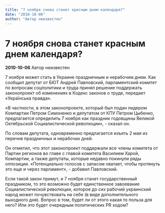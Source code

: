 ```yaml
---
title: "7 ноября снова станет красным днем календаря?"
date: "2010-10-06"
author: "Автор неизвестен"
---
```


# 7 ноября снова станет красным днем календаря?

**2010-10-06** Автор неизвестен

7 ноября может стать в Украине праздничным и нерабочим днем. Как сообщил депутат от БЮТ Андрей Павловский, парламентский комитет по вопросам соцполитики и труда принял решение поддержать законопроект об изменениях в Кодекс законов о труде, передает «Українська правда».

«В частности, в этом законопроекте, который был подан лидером Компартии Петром Симоненко и депутатом от КПУ Петром Цыбенко, предлагается определить 7 ноября как праздник годовщины Великой Октябрьской Социалистической революции», - сказал он.

По словам депутата, одновременно предлагается изъять 2 мая из перечня праздничных и нерабочих дней.

Он отметил, что этот законопроект поддержали все члены комитета от Партии регионов во главе с главой комитета Василием Харой, Компартии, а также депутаты, которые недавно покинули ряды оппозиции. «Потенциально голосов с запасом хватает, чтобы протянуть это еще и через парламент», - добавил Павловский.

Если такой закон примут, и 7 ноября станет государственный праздником, то это возможно будет единственное завоевание Социалистической революции, которое до сих рабочий украинский народ может почувствовать на себе (в виде дополнительного выходного дня). Вопрос в том, будет ли от этого какая то польза для него? Или это будет очередным политических PR ходом?